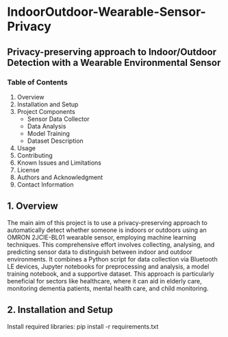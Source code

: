 # IndoorOutdoor-Wearable-Sensor-Privacy
## Privacy-preserving approach to Indoor/Outdoor Detection with a Wearable Environmental Sensor

### Table of Contents
1. Overview
2. Installation and Setup
3. Project Components
    - Sensor Data Collector
    - Data Analysis
    - Model Training
    - Dataset Description
4. Usage
5. Contributing
6. Known Issues and Limitations
7. License
8. Authors and Acknowledgment
9. Contact Information

## 1. Overview

The main aim of this project is to use a privacy-preserving approach to automatically detect whether someone is indoors or outdoors using an OMRON 2JCIE-BL01 wearable sensor, employing machine learning techniques. This comprehensive effort involves collecting, analysing, and predicting sensor data to distinguish between indoor and outdoor environments. It combines a Python script for data collection via Bluetooth LE devices, Jupyter notebooks for preprocessing and analysis, a model training notebook, and a supportive dataset. This approach is particularly beneficial for sectors like healthcare, where it can aid in elderly care, monitoring dementia patients, mental health care, and child monitoring.

## 2. Installation and Setup
Install required libraries: pip install -r requirements.txt
